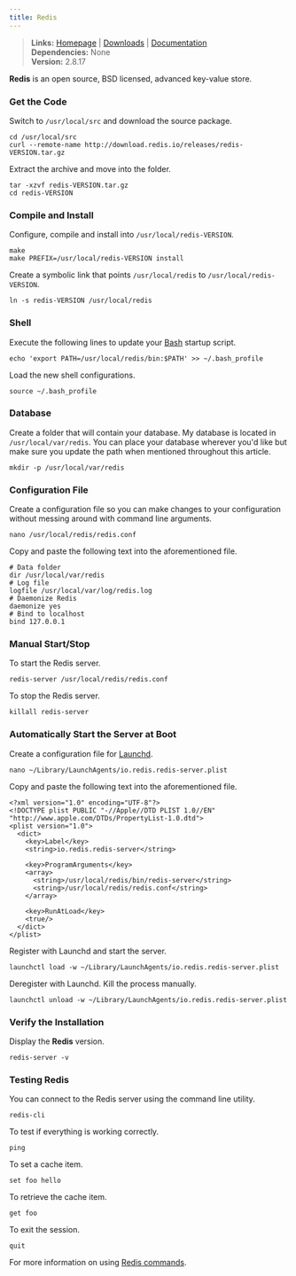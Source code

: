 ```yaml
---
title: Redis
---
```


> **Links:** [Homepage](http://redis.io/) | [Downloads](http://redis.io/download) | [Documentation](http://redis.io/documentation)  
> **Dependencies:** None  
> **Version:** <span id="version">2.8.17</span>


**Redis** is an open source, BSD licensed, advanced key-value store.


### Get the Code

Switch to `/usr/local/src` and download the source package.

	cd /usr/local/src
	curl --remote-name http://download.redis.io/releases/redis-VERSION.tar.gz

Extract the archive and move into the folder.

	tar -xzvf redis-VERSION.tar.gz
	cd redis-VERSION


### Compile and Install

Configure, compile and install into `/usr/local/redis-VERSION`.

	make
	make PREFIX=/usr/local/redis-VERSION install

Create a symbolic link that points `/usr/local/redis` to `/usr/local/redis-VERSION`.

	ln -s redis-VERSION /usr/local/redis


### Shell

Execute the following lines to update your [Bash](http://en.wikipedia.org/wiki/Bash_%28Unix_shell%29) startup script.

	echo 'export PATH=/usr/local/redis/bin:$PATH' >> ~/.bash_profile

Load the new shell configurations.

	source ~/.bash_profile


### Database

Create a folder that will contain your database. My database is located in `/usr/local/var/redis`. You can place your database wherever you'd like but make sure you update the path when mentioned throughout this article.

	mkdir -p /usr/local/var/redis


### Configuration File

Create a configuration file so you can make changes to your configuration without messing around with command line arguments.

	nano /usr/local/redis/redis.conf

Copy and paste the following text into the aforementioned file.

	# Data folder
	dir /usr/local/var/redis
	# Log file
	logfile /usr/local/var/log/redis.log
	# Daemonize Redis
	daemonize yes
	# Bind to localhost
	bind 127.0.0.1


### Manual Start/Stop

To start the Redis server.

	redis-server /usr/local/redis/redis.conf

To stop the Redis server.

	killall redis-server


### Automatically Start the Server at Boot

Create a configuration file for [Launchd](http://en.wikipedia.org/wiki/Launchd).

	nano ~/Library/LaunchAgents/io.redis.redis-server.plist

Copy and paste the following text into the aforementioned file.

	<?xml version="1.0" encoding="UTF-8"?>
	<!DOCTYPE plist PUBLIC "-//Apple//DTD PLIST 1.0//EN" "http://www.apple.com/DTDs/PropertyList-1.0.dtd">
	<plist version="1.0">
	  <dict>
	    <key>Label</key>
	    <string>io.redis.redis-server</string>

	    <key>ProgramArguments</key>
	    <array>
	      <string>/usr/local/redis/bin/redis-server</string>
	      <string>/usr/local/redis/redis.conf</string>
	    </array>

	    <key>RunAtLoad</key>
	    <true/>
	  </dict>
	</plist>

Register with Launchd and start the server.

	launchctl load -w ~/Library/LaunchAgents/io.redis.redis-server.plist

Deregister with Launchd. Kill the process manually.

	launchctl unload -w ~/Library/LaunchAgents/io.redis.redis-server.plist


### Verify the Installation

Display the **Redis** version.

	redis-server -v


### Testing Redis

You can connect to the Redis server using the command line utility.

	redis-cli

To test if everything is working correctly.

	ping

To set a cache item.

	set foo hello

To retrieve the cache item.

	get foo

To exit the session.

	quit

For more information on using [Redis commands](http://redis.io/commands).

